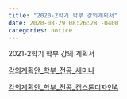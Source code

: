 ```yaml
---
title: "2020-2학기 학부 강의계획서" 
date: 2020-08-29 08:26:28 -0400
categories: notice
---
```


2021-2학기 학부 강의 계획서

<a href="https://faculty-hieonn.github.io/files/강의계획안서식(국문) 학부_SW리더십_20210908.pdf" target="_blank">강의계획안_학부_전공_세미나</a>

<a href="https://faculty-hieonn.github.io/files/2021-2_강의계획안서식(국문)_학부_캡스톤디자인A_210601.pdf" target="_blank">강의계획안_학부_전공_캡스톤디자인A</a>

